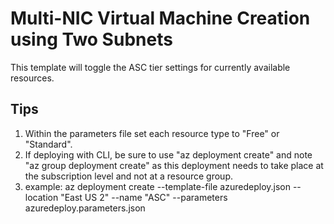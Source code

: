 # Multi-NIC Virtual Machine Creation using Two Subnets

This template will toggle the ASC tier settings for currently available resources.

## Tips

1. Within the parameters file set each resource type to "Free" or "Standard".
2. If deploying with CLI, be sure to use "az deployment create" and note "az group deployment create" as this deployment needs to take place at the subscription level and not at a resource group.
3. example: az deployment create --template-file azuredeploy.json --location "East US 2" --name "ASC" --parameters azuredeploy.parameters.json


